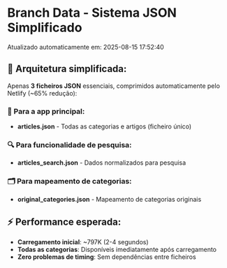# Branch Data - Sistema JSON Simplificado
Atualizado automaticamente em: 2025-08-15 17:52:40

## 🎯 Arquitetura simplificada:
Apenas **3 ficheiros JSON** essenciais, comprimidos automaticamente pelo Netlify (~65% redução):

### 📱 Para a app principal:
- **articles.json** - Todas as categorias e artigos (ficheiro único)

### 🔍 Para funcionalidade de pesquisa:
- **articles_search.json** - Dados normalizados para pesquisa

### 🗂️ Para mapeamento de categorias:
- **original_categories.json** - Mapeamento de categorias originais

## ⚡ Performance esperada:
- **Carregamento inicial**: ~797K (2-4 segundos)
- **Todas as categorias**: Disponíveis imediatamente após carregamento
- **Zero problemas de timing**: Sem dependências entre ficheiros
